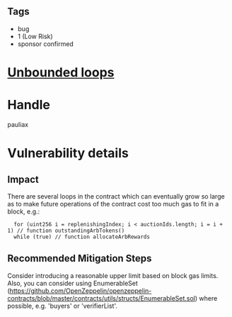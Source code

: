 ## Tags

- bug
- 1 (Low Risk)
- sponsor confirmed

# [Unbounded loops](https://github.com/code-423n4/2021-11-malt-findings/issues/358) 

# Handle

pauliax


# Vulnerability details

## Impact
There are several loops in the contract which can eventually grow so large as to make future operations of the contract cost too much gas to fit in a block, e.g.:
```solidity
  for (uint256 i = replenishingIndex; i < auctionIds.length; i = i + 1) // function outstandingArbTokens()
  while (true) // function allocateArbRewards
```

## Recommended Mitigation Steps
Consider introducing a reasonable upper limit based on block gas limits. Also, you can consider using EnumerableSet (https://github.com/OpenZeppelin/openzeppelin-contracts/blob/master/contracts/utils/structs/EnumerableSet.sol) where possible, e.g. 'buyers' or 'verifierList'.

